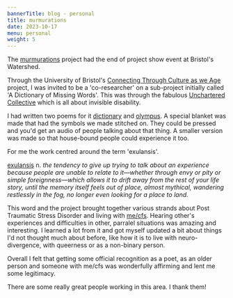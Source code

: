 ```yaml
--- 
bannerTitle: blog - personal
title: murmurations 
date: 2023-10-17
menu: personal
weight: 5
---
```



The [murmurations](https://www.murmurations.life/) project had the end of
project show event at Bristol's Watershed.

Through the University of Bristol's [Connecting Through Culture as we
Age](https://connectingthroughcultureasweage.info/) project, I was invited to
be a 'co-researcher' on a sub-project initially called 'A Dictionary of Missing
Words'. This was through the fabulous [Unchartered
Collective](https://uncharteredcollective.com/new-page) which is all about
invisible disability.

I had written two poems for it [dictionary](/hk/bucket/dictionary/) and
[olympus](/hk/bucket/olympus/). A special blanket was made that had the symbols
we made stitched on. They could be pressed and you'd get an audio of people
talking about that thing. A smaller version was made so that house-bound people
could experience it too.

For me the work centred around the term 'exulansis'.

[exulansis](https://www.dictionaryofobscuresorrows.com/post/96261999250/exulansis)
n. _the tendency to give up trying to talk about an experience because people
are unable to relate to it—whether through envy or pity or simple
foreignness—which allows it to drift away from the rest of your life story,
until the memory itself feels out of place, almost mythical, wandering
restlessly in the fog, no longer even looking for a place to land._

This word and the project brought together various strands about Post Traumatic
Stress Disorder and living with [me/cfs](/blogs/essays/2023-08-28-mecfs/).
Hearing other's experiences and difficulties in other, parralel situations was
amazing and interesting. I learned a lot from it and got myself updated a bit
about things I'd not thought much about before, like how it is to live with
neuro-divergence, with queerness or as a non-binary person. 

Overall I felt that getting some official recognition as a poet, as an older
person and someone with me/cfs was wonderfully affirming and lent me some
legitimacy. 

There are some really great people working in this area. I thank them!
